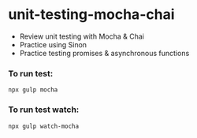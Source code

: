 # unit-testing-mocha-chai

- Review unit testing with Mocha & Chai
- Practice using Sinon
- Practice testing promises & asynchronous functions 

### To run test:
```
npx gulp mocha
```

### To run test watch:
```
npx gulp watch-mocha
```